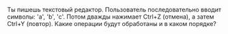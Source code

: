 Ты пишешь текстовый редактор. Пользователь последовательно вводит символы: 'a', 'b', 'c'. Потом дважды нажимает Ctrl+Z (отмена), а затем Ctrl+Y (повтор). Какие операции будут обработаны и в каком порядке?